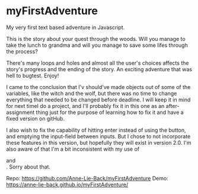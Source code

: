 # myFirstAdventure
My very first text based adventure in Javascript.

This is the story about your quest through the woods. Will you manage to take the lunch to grandma and will you manage to save some lifes through the process?

There's many loops and holes and almost all the user's choices affects the story's progress and the ending of the story. An exciting adventure that was hell to bugtest.
Enjoy!

I came to the conclusion that I'v should've made objects out of some of the variables, like the witch and the wolf, but there was no time
to change everything that needed to be changed before deadline. I will keep it in mind for next timeI do a project, and I'll probably fix it in this one as an after-assignment thing just for the purpose of learning how to fix it and have a fixed version on gitHub.

I also wish to fix the capability of hitting enter instead of using the button, and emptying the input-field between inputs. But I chose to not incorporate these features in this version, but hopefully they will exist in version 2.0. I'm also aware of that I'm a bit inconsistent with my use of <p> and <br>. Sorry about that.

Repo: https://github.com/Anne-Lie-Back/myFirstAdventure
Demo: https://anne-lie-back.github.io/myFirstAdventure/
